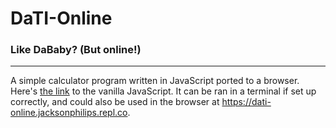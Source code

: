 # DaTI-Online
### Like DaBaby? (But online!)
___
A simple calculator program written in JavaScript ported to a browser. Here's [the link](https://github.com/jaqko/DaTI) to the vanilla JavaScript. It can be ran in a terminal if set up correctly, and could also be used in the browser at https://dati-online.jacksonphilips.repl.co.
